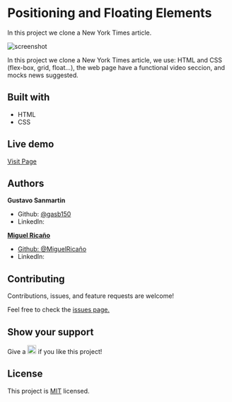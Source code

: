 # Positioning and Floating Elements

In this project we clone a New York Times article.

![screenshot](../featureDev/screenshot.jpeg)

In this project we clone a New York Times article, we use: HTML and CSS (flex-box, grid, float...), the web page have a functional video seccion, and mocks news suggested.

<h2>Built with</h2>
<ul>
  <li>HTML</li>
  <li>CSS</li>
</ul>

<h2>Live demo</h2>
<a href="https://mricanho.github.io/p-f-elements/">Visit Page</a>

<h2>Authors</h2>
<p><strong>Gustavo Sanmartin</strong></p>
<ul>
  <li>Github: <a href="https://github.com/gasb150">@gasb150</a>
  <li>LinkedIn: <a href="https://www.linkedin.com/in/gustavo-sanmartin-b3b68261/">
</ul>
<p><strong>Miguel Ricaño</strong></p>
<ul>
  <li>Github: <a href="https://github.com/mricanho">@MiguelRicaño</a>
  <li>LinkedIn:<a href="https://www.linkedin.com/in/mricanho/"></a></li>
</ul>
  
<h2>Contributing</h2>
<p>Contributions, issues, and feature requests are welcome!<p>
<p>Feel free to check the <a href="https://github.com/mricanho/p-f-elements/issues/1">issues page.</a></p>
 
<h2>Show your support</h2>
<p> Give a 
  <g-emoji class="g-emoji" alias="star" fallback-src="https://github.githubassets.com/images/icons/emoji/unicode/2b50.png"><img class="emoji" alt="star" height="20" width="20" src="https://github.githubassets.com/images/icons/emoji/unicode/2b50.png"></g-emoji>
  if you like this project!</p>
  
<h2>License</h2>
  <p>This project is <a href="../featureDev/LICENSE">MIT</a> licensed.</p>
